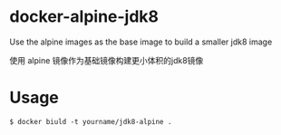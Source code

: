 # docker-alpine-jdk8
Use the alpine images as the base image to build a smaller jdk8 image

使用 alpine 镜像作为基础镜像构建更小体积的jdk8镜像
# Usage
```shell
$ docker biuld -t yourname/jdk8-alpine .
```
